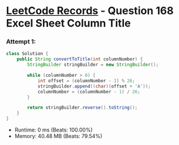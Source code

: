 # [LeetCode Records](../README.md) - Question 168 Excel Sheet Column Title

### Attempt 1: 
```java
class Solution {
    public String convertToTitle(int columnNumber) {
        StringBuilder stringBuilder = new StringBuilder();

        while (columnNumber > 0) {
            int offset = (columnNumber - 1) % 26;
            stringBuilder.append((char)(offset + 'A'));
            columnNumber = (columnNumber - 1) / 26;
        }

        return stringBuilder.reverse().toString();
    }
}
```
- Runtime: 0 ms (Beats: 100.00%)
- Memory: 40.48 MB (Beats: 79.54%)

<br>
